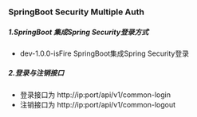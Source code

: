 ### SpringBoot Security Multiple Auth

##### 1.SpringBoot 集成Spring Security登录方式
* dev-1.0.0-isFire SpringBoot集成Spring Security登录
##### 2.登录与注销接口
* 登录接口为 http://ip:port/api/v1/common-login
* 注销接口为 http://ip:port/api/v1/common-logout